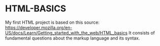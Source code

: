 # HTML-BASICS

My first HTML project is based on this source:
https://developer.mozilla.org/en-US/docs/Learn/Getting_started_with_the_web/HTML_basics 
It consists of fundamental questions about the markup language and its syntax.
